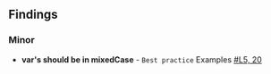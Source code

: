 ## Findings
<!-- Here goes a list of issues -->
### Minor
- **var's should be in mixedCase** - `Best practice` Examples [#L5, 20](https://github.com/tikonoff/rootcore/issues/1)
